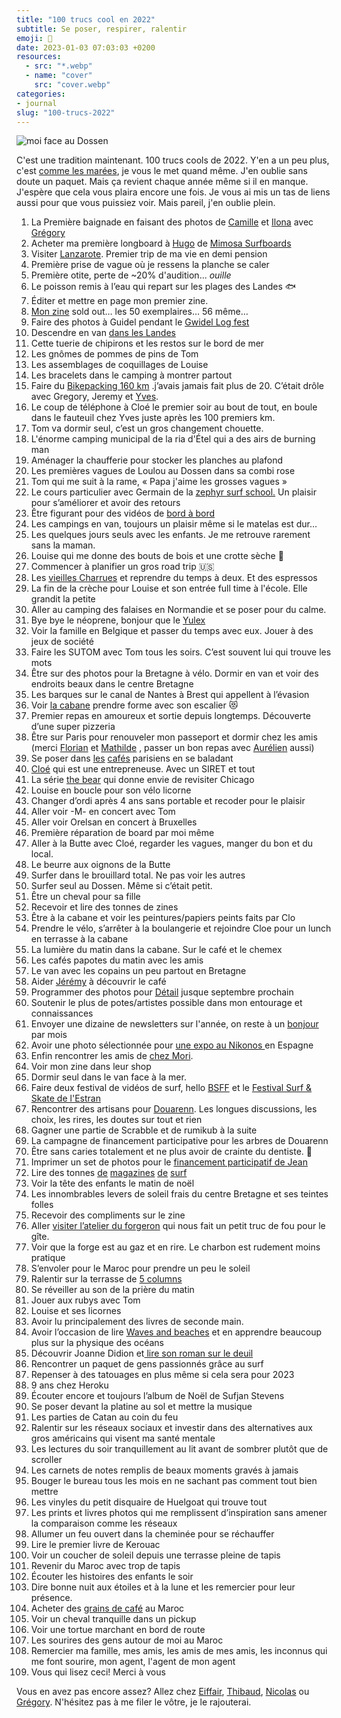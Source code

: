 ```yaml
---
title: "100 trucs cool en 2022"
subtitle: Se poser, respirer, ralentir
emoji: 💯
date: 2023-01-03 07:03:03 +0200
resources:
  - src: "*.webp"
  - name: "cover"
    src: "cover.webp"
categories:
- journal
slug: "100-trucs-2022"
---
```


![moi face au Dossen](cover "Photo prise par Yves Quéré")

C'est une tradition maintenant. 100 trucs cools de 2022. Y'en a un peu plus, c'est [comme les marées](/shop/a-thousand-tides/), je vous le met quand même. J'en oublie sans doute un paquet. Mais ça revient chaque année même si il en manque. J'espère que cela vous plaira encore une fois. Je vous ai mis un tas de liens aussi pour que vous puissiez voir. Mais pareil, j'en oublie plein.

1.  La Première baignade en faisant des photos de [Camille](https://www.instagram.com/maison_rivages/) et [Ilona](https://www.instagram.com/ilonamadec/) avec [Grégory](http://gregorymignard.com)
2.  Acheter ma première longboard à [Hugo](https://www.instagram.com/hugo_crescent/) de [Mimosa Surfboards](https://www.mimosa-surfboards.com/)
3.  Visiter [Lanzarote](https://yannickschutz.com/lanzarote). Premier trip de ma vie en demi pension
4.  Première prise de vague où je ressens la planche se caler
5.  Première otite, perte de ~20% d'audition... *ouille*
6.  Le poisson remis à l’eau qui repart sur les plages des Landes 🐟
7.  Éditer et mettre en page mon premier zine.
8.  [Mon zine](https://yannickschutz.com/retour-sur-le-zine/) sold out… les 50 exemplaires… 56 même…
9.  Faire des photos à Guidel pendant le [Gwidel Log fest](https://www.instagram.com/gwidelogfest/)
10.  Descendre en van [dans les Landes](https://www.instagram.com/p/CeD88aAsMIx/) 
11.  Cette tuerie de chipirons et les restos sur le bord de mer
12.  Les gnômes de pommes de pins de Tom
13.  Les assemblages de coquillages de Louise
14.  Les bracelets dans le camping à montrer partout
15.  Faire du [Bikepacking 160 km](https://yannickschutz.com/breizhpacking) .j’avais jamais fait plus de 20. C’était drôle avec Gregory, Jeremy et [Yves](https://yvesquere.com).
16.  Le coup de téléphone à Cloé le premier soir au bout de tout, en boule dans le fauteuil chez Yves juste après les 100 premiers km.
17.  Tom va dormir seul, c’est un gros changement chouette.
18.  L'énorme camping municipal de la ria d'Étel qui a des airs de burning man
18.  Aménager la chaufferie pour stocker les planches au plafond
19.  Les premières vagues de Loulou au Dossen dans sa combi rose
20.  Tom qui me suit à la rame, « Papa j'aime les grosses vagues »
21.  Le cours particulier avec Germain de la [zephyr surf school.](https://en.zephyrsurfschool.com/) Un plaisir pour s’améliorer et avoir des retours
22.  Être figurant pour des vidéos de [bord à bord](https://www.bord-a-bord.fr)
23.  Les campings en van, toujours un plaisir même si le matelas est dur…
24.  Les quelques jours seuls avec les enfants. Je me retrouve rarement sans la maman.
25.  Louise qui me donne des bouts de bois et une crotte sèche 💩
26.  Commencer à planifier un gros road trip 🇺🇸
27.  Les [vieilles Charrues](https://www.vieillescharrues.asso.fr/) et reprendre du temps à deux. Et des espressos
28.  La fin de la crèche pour Louise et son entrée full time à l'école. Elle grandit la petite 
29.  Aller au camping des falaises en Normandie et se poser pour du calme.
30.  Bye bye le néoprene, bonjour que le [Yulex](https://www.patagonia.com/yulex-natural-rubber-wetsuits/)
31.  Voir la famille en Belgique et passer du temps avec eux. Jouer à des jeux de société
32.  Faire les SUTOM avec Tom tous les soirs. C’est souvent lui qui trouve les mots
33.  Être sur des photos pour la Bretagne à vélo. Dormir en van et voir des endroits beaux dans le centre Bretagne
34.  Les barques sur le canal de Nantes à Brest qui appellent à l’évasion
35.  Voir [la cabane](https://douarenn.fr/) prendre forme avec son escalier 😻
36.  Premier repas en amoureux et sortie depuis longtemps. Découverte d’une super pizzeria 
37.  Être sur Paris pour renouveler mon passeport et dormir chez les amis (merci [Florian](https://www.instagram.com/florianmeczou/) et [Mathilde](https://www.instagram.com/math.lpz/) , passer un bon repas avec [Aurélien](https://www.instagram.com/aurelienbacquet/) aussi)
38.  Se poser dans [les](https://www.instagram.com/fringecoffeeparis/?hl=en) [cafés](https://lomi.cafe) parisiens en se baladant
39.  [Cloé](https://www.instagram.com/le.murmure.des.feuilles/) qui est une entrepreneuse. Avec un SIRET et tout 
40.  La série [the bear](https://en.wikipedia.org/wiki/The_Bear_(TV_series)) qui donne envie de revisiter Chicago
41.  Louise en boucle pour son vélo licorne
42.  Changer d’ordi après 4 ans sans portable et recoder pour le plaisir
43.  Aller voir -M- en concert avec Tom
44.  Aller voir Orelsan en concert à Bruxelles
45.  Première réparation de board par moi même
46.  Aller à la Butte avec Cloé, regarder les vagues, manger du bon et du local.
47.  Le beurre aux oignons de la Butte
48.  Surfer dans le brouillard total. Ne pas voir les autres
49.  Surfer seul au Dossen. Même si c’était petit.
50.  Être un cheval pour sa fille
51.  Recevoir et lire des tonnes de zines
52.  Être à la cabane et voir les peintures/papiers peints faits par Clo
53.  Prendre le vélo, s’arrêter à la boulangerie et rejoindre Cloe pour un lunch en terrasse à la cabane
54.  La lumière du matin dans la cabane. Sur le café et le chemex
55.  Les cafés papotes du matin avec les amis
56.  Le van avec les copains un peu partout en Bretagne
56.  Aider [Jérémy](http://jeremyjanin.com) à découvrir le café
57.  Programmer des photos pour [Détail](https://yannickschutz.com/detail) jusque septembre prochain
58.  Soutenir le plus de potes/artistes possible dans mon entourage et connaissances
59.  Envoyer une dizaine de newsletters sur l'année, on reste à un [bonjour](https://yannickschutz.com/bonjour) par mois
60.  Avoir une photo sélectionnée pour [une expo au Nikonos ](https://www.instagram.com/p/CkJW9VqLP5v/)en Espagne
61.  Enfin rencontrer les amis de [chez Mori](http://morifilmlab.com).
62.  Voir mon zine dans leur shop
63.  Dormir seul dans le van face à la mer.
64.  Faire deux festival de vidéos de surf, hello [BSFF](https://brestsurffilmfestival.com/) et le [Festival Surf & Skate de l'Estran](https://lestran.net/programmation/la-saison/25-27-nov-festival-surf-skate-culture-5/)
65.  Rencontrer des artisans pour [Douarenn](https://www.instagram.com/douarenn/). Les longues discussions, les choix, les rires, les doutes sur tout et rien
66.  Gagner une partie de Scrabble et de rumikub à la suite
67.  La campagne de financement participative pour les arbres de Douarenn
68.  Être sans caries totalement et ne plus avoir de crainte du dentiste. 🦷
69.  Imprimer un set de photos pour le [financement participatif de Jean](https://www.kengo.bzh/profil/66776/lies/) 
70.  Lire des tonnes [de](https://emocean.surf/) [magazines](http://lostnotfoundmag.com) [de](https://www.surfsession.com/) [surf](https://www.surfersjournal.fr/)
71.  Voir la tête des enfants le matin de noël
72.  Les innombrables levers de soleil frais du centre Bretagne et ses teintes folles
73.  Recevoir des compliments sur le zine
74.  Aller [visiter l’atelier du forgeron](https://www.instagram.com/la.forge.du.chene/) qui nous fait un petit truc de fou pour le gîte.
75.  Voir que la forge est au gaz et en rire. Le charbon est rudement moins pratique
76.  S’envoler pour le Maroc pour prendre un peu le soleil
77.  Ralentir sur la terrasse de [5 columns](https://www.5-columns.com)
78.  Se réveiller au son de la prière du matin
79.  Jouer aux rubys avec Tom
80.  Louise et ses licornes
81.  Avoir lu principalement des livres de seconde main.
82.  Avoir l’occasion de lire [Waves and beaches](https://www.amazon.fr/Waves-Beaches-Powerful-Dynamics-Coast/dp/1938340957/ref=sr_1_2?__mk_fr_FR=%C3%85M%C3%85%C5%BD%C3%95%C3%91&crid=2HIGPOK1OG8SK&keywords=beaches+and+waves&qid=1672840141&sprefix=beaches+and+waves,aps,103&sr=8-2) et en apprendre beaucoup plus sur la physique des océans 
83.  Découvrir Joanne Didion et[ lire son roman sur le deuil](https://en.wikipedia.org/wiki/The_Year_of_Magical_Thinking)
84.  Rencontrer un paquet de gens passionnés grâce au surf
85.  Repenser à des tatouages en plus même si cela sera pour 2023
86.  9 ans chez Heroku
87.  Écouter encore et toujours l’album de Noël de Sufjan Stevens
88.  Se poser devant la platine au sol et mettre la musique
89.  Les parties de Catan au coin du feu
90.  Ralentir sur les réseaux sociaux et investir dans des alternatives aux gros américains qui visent ma santé mentale
91.  Les lectures du soir tranquillement au lit avant de sombrer plutôt que de scroller
92.  Les carnets de notes remplis de beaux moments gravés à jamais
93.  Bouger le bureau tous les mois en ne sachant pas comment tout bien mettre 
94.  Les vinyles du petit disquaire de Huelgoat qui trouve tout
95.  Les prints et livres photos qui me remplissent d’inspiration sans amener la comparaison comme les réseaux
96.  Allumer un feu ouvert dans la cheminée pour se réchauffer
97.  Lire le premier livre de Kerouac
98.  Voir un coucher de soleil depuis une terrasse pleine de tapis
99.  Revenir du Maroc avec trop de tapis
100.  Écouter les histoires des enfants le soir
101.  Dire bonne nuit aux étoiles et à la lune et les remercier pour leur présence.
102.  Acheter des [grains de café](https://www.bloomcoffee.ma) au Maroc
103.  Voir un cheval tranquille dans un pickup 
104.  Voir une tortue marchant en bord de route 
105.  Les sourires des gens autour de moi au Maroc
106.  Remercier ma famille, mes amis, les amis de mes amis, les inconnus qui me font sourire, mon agent, l'agent de mon agent
106.  Vous qui lisez ceci! Merci à vous

Vous en avez pas encore assez? Allez chez [Eiffair](https://www.eiffair.fr/ego/2022-en-50-lignes.htm), [Thibaud](https://tbdd.be/2023/01/02/des-trucs-cool-en-2022/), [Nicolas](https://www.nicolas-birckel.fr/posts/2022-en-quelques-lignes/) ou [Grégory](https://gregorymignard.com/100-trucs-cool-en-2022). N'hésitez pas à me filer le vôtre, je le rajouterai.
